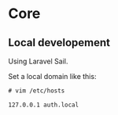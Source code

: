 # Core

## Local developement

Using Laravel Sail.

Set a local domain like this:

```txt
# vim /etc/hosts   

127.0.0.1 auth.local
```
